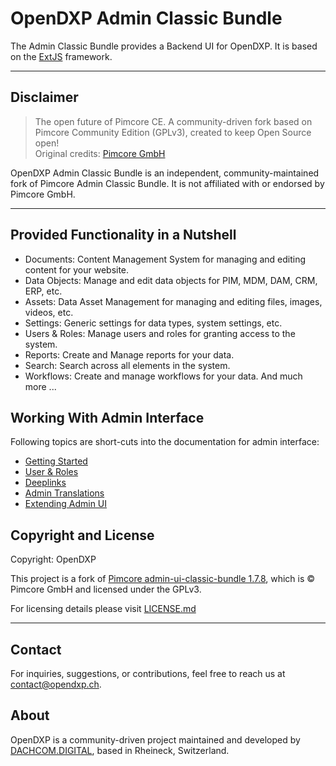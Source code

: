# OpenDXP Admin Classic Bundle

The Admin Classic Bundle provides a Backend UI for OpenDXP.
It is based on the [ExtJS](https://www.sencha.com/products/extjs/) framework.

***

## Disclaimer

> The open future of Pimcore CE. A community-driven fork based on Pimcore Community Edition (GPLv3), created to keep Open Source open!  
> Original credits: [Pimcore GmbH](https://www.pimcore.com)

OpenDXP Admin Classic Bundle is an independent, community-maintained fork of Pimcore Admin Classic Bundle.
It is not affiliated with or endorsed by Pimcore GmbH.

***

## Provided Functionality in a Nutshell
- Documents: Content Management System for managing and editing content for your website.
- Data Objects: Manage and edit data objects for PIM, MDM, DAM, CRM, ERP, etc.
- Assets: Data Asset Management for managing and editing files, images, videos, etc.
- Settings: Generic settings for data types, system settings, etc.
- Users & Roles: Manage users and roles for granting access to the system.
- Reports: Create and Manage reports for your data.
- Search: Search across all elements in the system.
- Workflows: Create and manage workflows for your data.
And much more ...

## Working With Admin Interface

Following topics are short-cuts into the documentation for admin interface:

- [Getting Started](https://github.com/open-dxp/opendxp/blob/1.x/doc/01_Getting_Started/06_Create_a_First_Project.md)
- [User & Roles](https://github.com/open-dxp/opendxp/blob/1.x/doc/22_Administration_of_OpenDxp/07_Users_and_Roles.md)
- [Deeplinks](https://github.com/open-dxp/opendxp/blob/1.x/doc/20_Extending_OpenDxp/23_Deeplinks_into_Admin_Interface.md)
- [Admin Translations](https://github.com/open-dxp/opendxp/blob/1.x/doc/06_Multi_Language_i18n/07_Admin_Translations.md)
- [Extending Admin UI](https://github.com/open-dxp/opendxp/blob/1.x/doc/20_Extending_OpenDxp/13_Bundle_Developers_Guide/06_Event_Listener_UI.md)

## Copyright and License 
Copyright: OpenDXP

This project is a fork of [Pimcore admin-ui-classic-bundle 1.7.8](https://github.com/pimcore/admin-ui-classic-bundle/tree/cb6d097f2437ea7a242e2fcba6712ee2b0ce5b69),
which is © Pimcore GmbH and licensed under the GPLv3.

For licensing details please visit [LICENSE.md](LICENSE.md)

***

## Contact
For inquiries, suggestions, or contributions, feel free to reach us at contact@opendxp.ch.

## About
OpenDXP is a community-driven project maintained and developed by [DACHCOM.DIGITAL](https://www.dachcom.com/de-ch), based in Rheineck, Switzerland.